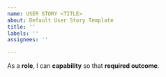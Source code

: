 ```yaml
---
name: USER STORY <TITLE>
about: Default User Story Template
title: ''
labels: ''
assignees: ''

---
```


As a **role**, I can **capability** so that **required outcome**.
